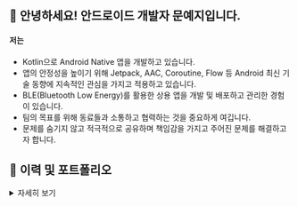 ## 👋 안녕하세요! 안드로이드 개발자 문예지입니다.

#### 저는

- Kotlin으로 Android Native 앱을 개발하고 있습니다.
- 앱의 안정성을 높이기 위해 Jetpack, AAC, Coroutine, Flow 등 Android 최신 기술 동향에 지속적인 관심을 가지고 적용하고 있습니다.
- BLE(Bluetooth Low Energy)를 활용한 상용 앱을 개발 및 배포하고 관리한 경험이 있습니다.
- 팀의 목표를 위해 동료들과 소통하고 협력하는 것을 중요하게 여깁니다.
- 문제를 숨기지 않고 적극적으로 공유하며 책임감을 가지고 주어진 문제를 해결하고자 합니다.

## 🚀 이력 및 포트폴리오

<details>
    <summary>자세히 보기</summary>

#### 주요 기술

![Android Badge](https://img.shields.io/badge/Android-3DDC84?style=flat-square&logo=Android&logoColor=white)
![Kotlin Badge](https://img.shields.io/badge/Kotlin-7F52FF?style=flat-square&logo=Kotlin&logoColor=white)

#### 경력 및 활동

- 2021.06 – 2021.08 라인파이낸셜플러스㈜ 인턴
- 2018.12 – 2021.06 trimm Cycling Center Android 앱 개발
- 2020.04 – 2020.07 bpm Android 앱 개발

#### 학력

- 2015.03 – 2021.02 한국항공대학교 소프트웨어학과 졸업
- 2012.03 – 2015.01 한국디지털미디어고등학교 해킹방어과 졸업

#### 수상내역

- 2019.12 게임기획스터디 × 게임캠퍼스 제 4회 게임잼 우수상
- 2014.02 한국마이크로소프트 해커톤 ‘말햌’ 1위
- 2013.09 Windows 8 특성화고 앱 경진대회 한국마이크로소프트 사장상 (1위)

## 프로젝트

### 📌 trimm Cycling Center (2018.12 – 2021.06, 레이시오 유한책임회사)
  
> Android, Kotlin, Firebase, Google Maps Platform, Bluetooth LE, JNI<br>Embedded, C language, Nordic nRF

![trimm Cycling Center image](./image/trimm1.png)

trimm Cycling Center는 자전거 라이더를 위해 속도, 고도, 케이던스, 심박 등의 라이딩 정보를 Nordic 보드를 사용하는 전용 디바이스와 블루투스로 실시간 연동하여 사용자에게 제공하는 앱입니다. 앱에서의 라이딩 기록, 경로 계획 및 내비게이션, 전용 디바이스 또는 센서와 Bluetooth LE 연동 파트를 맡아서 개발하였습니다. 개발 외적으로는 12개국 언어로 로컬라이징 및 AOS 최종 배포를 담당하였습니다.

![trimm Cycling Center screenshot](./image/trimm2.png)

홈페이지: https://tirmm.bike <br>
앱 다운로드: https://play.google.com/store/apps/details?id=bike.trimm.rideWithMe

### 📌 bpm (2020.04 – 2020.07, BEATS PER MINUTE INC.)

> Android, Kotlin, Bluetooth LE, Google Maps Platform

![bpm image](./image/bpm1.png)

bpm은 퀄컴 기반의 헬스케어 헤어 밴드 ‘run-up’과 블루투스로 연동하여 사용자의 심박수에 따라 비슷한 bpm을 가진 음악을 자동으로 재생하는 앱입니다. 사용자는 프로필을 설정하고 현재 심박수와 위치, 심박 기록 그래프를 확인할 수 있습니다.

![bpm screenshot](./image/bpm2.png)

### 📌 kingudom (2019.12)

> Android, Kotlin, Socket.io(WebSocket) + Node.js, React.js

![kingudom image](./image/kingudom.png)

kingudom은 PC게임의 컨트롤러를 게임패드나 키보드가 아닌 사용자가 가지고 있는 스마트폰으로 구현하여 모두가 쉽게 참여하고 즐길 수 있는 디펜스 게임입니다. 컨트롤러 앱은 WebSocket을 이용해서 실시간으로 공격 및 아이템 사용 등 스마트폰에서의 키 입력을 전송하고 사용자의 상태를 화면에 표시합니다. 상태에 따라 진동 등의 재미 요소를 추가하였습니다.

[![Youtube Thumbnail](https://img.youtube.com/vi/bFm9S5y0Qi0/0.jpg)](https://youtu.be/bFm9S5y0Qi0)<br>
[![Youtube Badge](https://img.shields.io/badge/Youtube-ff0000?style=flat-square&logo=youtube&link=https://youtu.be/bFm9S5y0Qi0)](https://youtu.be/bFm9S5y0Qi0) 게기스 4회 게임잼 해커톤 스케치영상

서비스(Web): https://github.com/connect-pad/connect-pad-rewind <br>
컨트롤러(Android): https://github.com/MiJey/Kingudom-Android

### 📌 덤벼라! (2018.05 – 2018.06)

> Embedded, C language, Nordic nRF, Android, Java, Bluetooth LE

![comeon image](./image/comeon.png)

덤벼라!는 블루투스 통신에 특화된 Nordic사의 nRF 보드를 사용하여 만든 2인용 격투 게임입니다. 보드 1개로 2명이서 플레이 할 수 있도록 블루투스로 연결된 AOS 앱을 2p 컨트롤러로 사용합니다. 1p 컨트롤러는 보드에 있는 버튼을 사용합니다. 사용자가 입력한 버튼에 따라 보드에 연결된 LCD 화면에 직접 그린 캐릭터가 움직입니다. 통신 프로토콜 및 간단한 물리 엔진을 직접 구현하였습니다.

보드(임베디드): https://github.com/MiJey/System-Programming <br>
컨트롤러(Android): https://github.com/MiJey/System-Programming-Android

</details>
